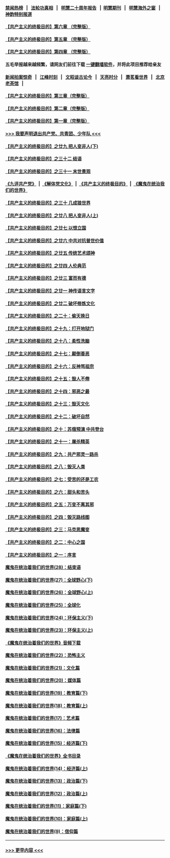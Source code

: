 #### [禁闻热榜](热点新闻.md?=0)  &nbsp;&nbsp;|&nbsp;&nbsp; [法轮功真相](https://github.com/gfw-breaker/truth/blob/master/README.md?=0) &nbsp;&nbsp;|&nbsp;&nbsp; [明慧二十周年报告](https://github.com/gfw-breaker/mh-reports/blob/master/README.md?=0) &nbsp;&nbsp;|&nbsp;&nbsp;[明慧期刊](https://github.com/gfw-breaker/mh-qikan) &nbsp;&nbsp;|&nbsp;&nbsp; [明慧海外之窗](https://github.com/gfw-breaker/mh-news/blob/master/README.md?=0) &nbsp;&nbsp;|&nbsp;&nbsp; [神韵特别报道](https://github.com/gfw-breaker/mh-news/blob/master/shenyun.md?=0)
#### [【共产主义的终极目的】第六章 （完整版）](../pages/nsc422/n11428913.md?t=03100031) 
#### [【共产主义的终极目的】第五章 （完整版）](../pages/nsc422/n11428912.md?t=03100031) 
#### [【共产主义的终极目的】第四章 （完整版）](../pages/nsc422/n11428907.md?t=03100031) 
#### 五毛举报越来越频繁，请网友们前往下载 [一键翻墙软件](https://github.com/gfw-breaker/ssr-accounts)，并将此项目推荐给亲友
#### [新闻拍案惊奇](https://github.com/gfw-breaker/banned-news/blob/master/pages/link4.md) &nbsp;&nbsp;|&nbsp;&nbsp; [江峰时刻](https://github.com/gfw-breaker/banned-news/blob/master/pages/link4.md) &nbsp;&nbsp;|&nbsp;&nbsp; [文昭谈古论今](https://github.com/gfw-breaker/banned-news/blob/master/pages/link4.md) &nbsp;&nbsp;|&nbsp;&nbsp; [天亮时分](https://github.com/gfw-breaker/banned-news/blob/master/pages/link4.md) &nbsp;&nbsp;|&nbsp;&nbsp; [萧茗看世界](https://github.com/gfw-breaker/banned-news/blob/master/pages/link4.md) &nbsp;&nbsp;|&nbsp;&nbsp; [北京老茶馆](https://github.com/gfw-breaker/banned-news/blob/master/pages/link4.md) &nbsp;&nbsp;|&nbsp;&nbsp; 
#### [【共产主义的终极目的】第三章（完整版）](../pages/nsc422/n11428848.md?t=03100031) 
#### [【共产主义的终极目的】第二章（完整版）](../pages/nsc422/n11428831.md?t=03100031) 
#### [【共产主义的终极目的】第一章（完整版）](../pages/nsc422/n11417651.md?t=03100031) 
#### [>>> 我要声明退出共产党、共青团、少年队 <<<](https://github.com/begood0513/goodnews/blob/master/quit/letter.md) 
#### [【共产主义的终极目的】之廿九 把人变非人(下)](../pages/nsc422/n11344140.md?t=03100031) 
#### [【共产主义的终极目的】之三十二 结语](../pages/nsc422/n11360535.md?t=03100031) 
#### [【共产主义的终极目的】之三十一 末世景观](../pages/nsc422/n11351129.md?t=03100031) 
#### [《九评共产党》](https://github.com/begood0513/9ping.md/blob/master/README.md) &nbsp;|&nbsp; [《解体党文化》](../../../../jtdwh.md/blob/master/README.md)  &nbsp;|&nbsp; [《共产主义的终极目的》](../../../../gczydzjmd.md/blob/master/README.md) &nbsp;|&nbsp; [《魔鬼在统治我们的世界》](../../../../mgztzwmdsj.md/blob/master/README.md) 
#### [【共产主义的终极目的】之三十 几成狼世界](../pages/nsc422/n11348280.md?t=03100031) 
#### [【共产主义的终极目的】之廿八 把人变非人(上)](../pages/nsc422/n11340492.md?t=03100031) 
#### [【共产主义的终极目的】之廿七 以恨立国](../pages/nsc422/n11336944.md?t=03100031) 
#### [【共产主义的终极目的】之廿六 中共对抗普世价值](../pages/nsc422/n11324785.md?t=03100031) 
#### [【共产主义的终极目的】之廿五 传统艺术颂神](../pages/nsc422/n11296396.md?t=03100031) 
#### [【共产主义的终极目的】之廿四 人伦典范](../pages/nsc422/n11296397.md?t=03100031) 
#### [【共产主义的终极目的】之廿三 富而有德](../pages/nsc422/n11283598.md?t=03100031) 
#### [【共产主义的终极目的】之廿一 神传语言文字](../pages/nsc422/n11263265.md?t=03100031) 
#### [【共产主义的终极目的】之廿二 破坏修炼文化](../pages/nsc422/n11245728.md?t=03100031) 
#### [【共产主义的终极目的】之二十：偷天换日](../pages/nsc422/n11238846.md?t=03100031) 
#### [【共产主义的终极目的】之十九：打开地狱门](../pages/nsc422/n11206376.md?t=03100031) 
#### [【共产主义的终极目的】之十八：柔性洗脑](../pages/nsc422/n11199994.md?t=03100031) 
#### [【共产主义的终极目的】之十七：颠倒善恶](../pages/nsc422/n11179782.md?t=03100031) 
#### [【共产主义的终极目的】之十六：反神骂祖宗](../pages/nsc422/n11166798.md?t=03100031) 
#### [【共产主义的终极目的】之十五：毁人不倦](../pages/nsc422/n11166792.md?t=03100031) 
#### [【共产主义的终极目的】之十四：邪恶之最](../pages/nsc422/n11150249.md?t=03100031) 
#### [【共产主义的终极目的】之十三：毁灭文化](../pages/nsc422/n11135227.md?t=03100031) 
#### [【共产主义的终极目的】之十二：破坏自然](../pages/nsc422/n11135214.md?t=03100031) 
#### [【共产主义的终极目的】之十：苏俄预演 中共登台](../pages/nsc422/n11118424.md?t=03100031) 
#### [【共产主义的终极目的】之十一：屠杀精英](../pages/nsc422/n11118442.md?t=03100031) 
#### [【共产主义的终极目的】之九：共产邪灵一路杀](../pages/nsc422/n11114139.md?t=03100031) 
#### [【共产主义的终极目的】之八：毁灭人类](../pages/nsc422/n11108503.md?t=03100031) 
#### [【共产主义的终极目的】之七：受苦的还是工农](../pages/nsc422/n11101809.md?t=03100031) 
#### [【共产主义的终极目的】之六：甜头和苦头](../pages/nsc422/n11096971.md?t=03100031) 
#### [【共产主义的终极目的】之五：万变不离其邪](../pages/nsc422/n11091285.md?t=03100031) 
#### [【共产主义的终极目的】之四：毁灭路线图](../pages/nsc422/n11086284.md?t=03100031) 
#### [【共产主义的终极目的】之三：马克思魔变](../pages/nsc422/n11061941.md?t=03100031) 
#### [【共产主义的终极目的】之二：中心之国](../pages/nsc422/n11047728.md?t=03100031) 
#### [【共产主义的终极目的】之一：序言](../pages/nsc422/n11086077.md?t=03100031) 
#### [魔鬼在统治着我们的世界(28)：结束语](../pages/nsc422/n10936246.md?t=03100031) 
#### [魔鬼在统治着我们的世界(27)：全球野心(下)](../pages/nsc422/n10928319.md?t=03100031) 
#### [魔鬼在统治着我们的世界(26)：全球野心(上)](../pages/nsc422/n10900318.md?t=03100031) 
#### [魔鬼在统治着我们的世界(25)：全球化](../pages/nsc422/n10788205.md?t=03100031) 
#### [魔鬼在统治着我们的世界(24)：环保主义(下)](../pages/nsc422/n10695307.md?t=03100031) 
#### [魔鬼在统治着我们的世界(23)：环保主义(上)](../pages/nsc422/n10688613.md?t=03100031) 
#### [《魔鬼在统治着我们的世界》音频下载](../pages/nsc422/n10635553.md?t=03100031) 
#### [魔鬼在统治着我们的世界(22)：恐怖主义](../pages/nsc422/n10614727.md?t=03100031) 
#### [魔鬼在统治着我们的世界(21)：文化篇](../pages/nsc422/n10597706.md?t=03100031) 
#### [魔鬼在统治着我们的世界(20)：媒体篇](../pages/nsc422/n10586579.md?t=03100031) 
#### [魔鬼在统治着我们的世界(19)：教育篇(下)](../pages/nsc422/n10564808.md?t=03100031) 
#### [魔鬼在统治着我们的世界(18)：教育篇(上)](../pages/nsc422/n10526970.md?t=03100031) 
#### [魔鬼在统治着我们的世界(17)：艺术篇](../pages/nsc422/n10499093.md?t=03100031) 
#### [魔鬼在统治着我们的世界(16)：法律篇](../pages/nsc422/n10485969.md?t=03100031) 
#### [魔鬼在统治着我们的世界(15)：经济篇(下)](../pages/nsc422/n10469975.md?t=03100031) 
#### [《魔鬼在统治着我们的世界》全书目录](../pages/nsc422/n10464261.md?t=03100031) 
#### [魔鬼在统治着我们的世界(14)：经济篇(上)](../pages/nsc422/n10457370.md?t=03100031) 
#### [魔鬼在统治着我们的世界(13)：政治篇(下)](../pages/nsc422/n10448270.md?t=03100031) 
#### [魔鬼在统治着我们的世界(12)：政治篇(上)](../pages/nsc422/n10444576.md?t=03100031) 
#### [魔鬼在统治着我们的世界(11)：家庭篇(下)](../pages/nsc422/n10440961.md?t=03100031) 
#### [魔鬼在统治着我们的世界(10)：家庭篇(上)](../pages/nsc422/n10435448.md?t=03100031) 
#### [魔鬼在统治着我们的世界(9)：信仰篇](../pages/nsc422/n10432159.md?t=03100031) 

----
#### [ >>> 更早内容 <<< ](../indexes/nsc422-earlier.md)

